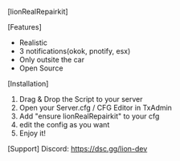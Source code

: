 [lionRealRepairkit]

[Features]
- Realistic
- 3 notifications(okok, pnotify, esx)
- Only outsite the car
- Open Source


[Installation]
1. Drag & Drop the Script to your server
2. Open your Server.cfg / CFG Editor in TxAdmin
3. Add "ensure lionRealRepairkit" to your cfg
4. edit the config as you want
5. Enjoy it!

[Support]
Discord: https://dsc.gg/lion-dev